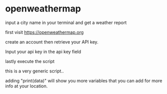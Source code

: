 # openweathermap
input a city name in your terminal and get a weather report

first visit https://openweathermap.org

create an account then retrieve your API key.

Input your api key in the api key field 

lastly execute the script

this is a very generic script..

adding "print(data)" will show you more variables that you can add for more info at your location.
